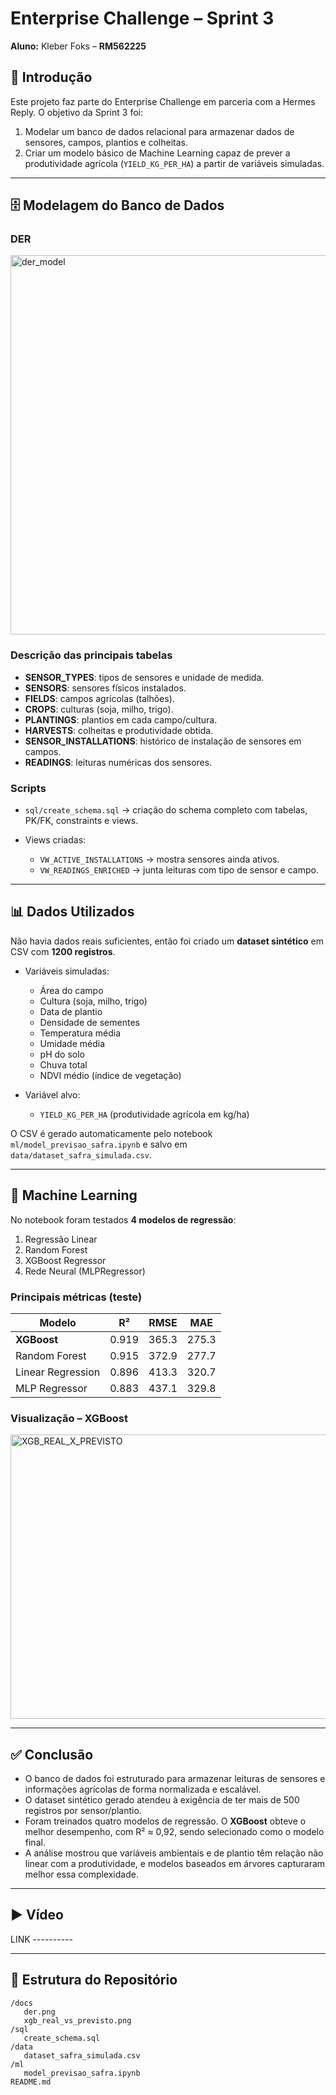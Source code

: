 # Enterprise Challenge – Sprint 3

**Aluno:** Kleber Foks – **RM562225**

## 📌 Introdução

Este projeto faz parte do Enterprise Challenge em parceria com a Hermes Reply.
O objetivo da Sprint 3 foi:

1. Modelar um banco de dados relacional para armazenar dados de sensores, campos, plantios e colheitas.
2. Criar um modelo básico de Machine Learning capaz de prever a produtividade agrícola (`YIELD_KG_PER_HA`) a partir de variáveis simuladas.

---

## 🗄️ Modelagem do Banco de Dados

### DER

<img width="1086" height="607" alt="der_model" src="https://github.com/user-attachments/assets/b8023549-7d4b-4027-b6d2-49b8b5bc9cb9" />

### Descrição das principais tabelas

* **SENSOR\_TYPES**: tipos de sensores e unidade de medida.
* **SENSORS**: sensores físicos instalados.
* **FIELDS**: campos agrícolas (talhões).
* **CROPS**: culturas (soja, milho, trigo).
* **PLANTINGS**: plantios em cada campo/cultura.
* **HARVESTS**: colheitas e produtividade obtida.
* **SENSOR\_INSTALLATIONS**: histórico de instalação de sensores em campos.
* **READINGS**: leituras numéricas dos sensores.

### Scripts

* `sql/create_schema.sql` → criação do schema completo com tabelas, PK/FK, constraints e views.
* Views criadas:

  * `VW_ACTIVE_INSTALLATIONS` → mostra sensores ainda ativos.
  * `VW_READINGS_ENRICHED` → junta leituras com tipo de sensor e campo.

---

## 📊 Dados Utilizados

Não havia dados reais suficientes, então foi criado um **dataset sintético** em CSV com **1200 registros**.

* Variáveis simuladas:

  * Área do campo
  * Cultura (soja, milho, trigo)
  * Data de plantio
  * Densidade de sementes
  * Temperatura média
  * Umidade média
  * pH do solo
  * Chuva total
  * NDVI médio (índice de vegetação)
* Variável alvo:

  * `YIELD_KG_PER_HA` (produtividade agrícola em kg/ha)

O CSV é gerado automaticamente pelo notebook `ml/model_previsao_safra.ipynb` e salvo em `data/dataset_safra_simulada.csv`.

---

## 🤖 Machine Learning

No notebook foram testados **4 modelos de regressão**:

1. Regressão Linear
2. Random Forest
3. XGBoost Regressor
4. Rede Neural (MLPRegressor)

### Principais métricas (teste)

| Modelo            | R²    | RMSE  | MAE   |
| ----------------- | ----- | ----- | ----- |
| **XGBoost**       | 0.919 | 365.3 | 275.3 |
| Random Forest     | 0.915 | 372.9 | 277.7 |
| Linear Regression | 0.896 | 413.3 | 320.7 |
| MLP Regressor     | 0.883 | 437.1 | 329.8 |

### Visualização – XGBoost

<img width="580" height="455" alt="XGB_REAL_X_PREVISTO" src="https://github.com/user-attachments/assets/8d041a95-20b4-42ff-b616-73ff2ed57a1f" />

---

## ✅ Conclusão

* O banco de dados foi estruturado para armazenar leituras de sensores e informações agrícolas de forma normalizada e escalável.
* O dataset sintético gerado atendeu à exigência de ter mais de 500 registros por sensor/plantio.
* Foram treinados quatro modelos de regressão. O **XGBoost** obteve o melhor desempenho, com R² ≈ 0,92, sendo selecionado como o modelo final.
* A análise mostrou que variáveis ambientais e de plantio têm relação não linear com a produtividade, e modelos baseados em árvores capturaram melhor essa complexidade.

---

## ▶️ Vídeo

LINK ----------

---

## 📂 Estrutura do Repositório

```
/docs
   der.png
   xgb_real_vs_previsto.png
/sql
   create_schema.sql
/data
   dataset_safra_simulada.csv
/ml
   model_previsao_safra.ipynb
README.md
```
